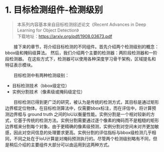# 1. 目标检测组件-检测级别
> 本系列内容基本来自目标检测综述论文《Recent Advances in Deep Learning for Object Detection》\
> 下载地址：https://arxiv.org/pdf/1908.03673.pdf

&emsp;&emsp;接下来的章节，将介绍目标检测的不同组件。首先介绍两个检测级别的概念：bbox级和掩码级算法。 然后，我们介绍两个主要的检测器：两阶段检测器和一阶段检测器。 在这些方式下，检测器可以使用各种深度学习骨干架构，区域提名和特征表示模块。

&emsp;&emsp;目标检测中有两种检测级别：
* 目标检测技术（bbox级定位）
* 实例分割技术（像素级或掩码级定位）

&emsp;&emsp;目标检测已得到更广泛的研究，被认为是传统的检测方式，其目标是通过矩形边界框定位物体。在目标检测算法中，仅需要bbox标注，而在评估中，将计算预测边界框与 ground truth 之间的IoU以衡量性能。实例分割是一个相对较新的方式，它基于传统的检测方法。实例分割需要通过逐个像素的掩码而不是粗糙的矩形边界框来分割每个对象。由于更精确的像素级预测，实例分割对空间未对齐更加敏感，因此对空间信息的处理要求更高。实例分割的评估指标与bbox级检测几乎相同，不同之处在于IoU计算是对掩码预测执行的。尽管两个检测级别略有不同，但是稍后介绍的主要组件大部分可以由运用到这两种方式。
